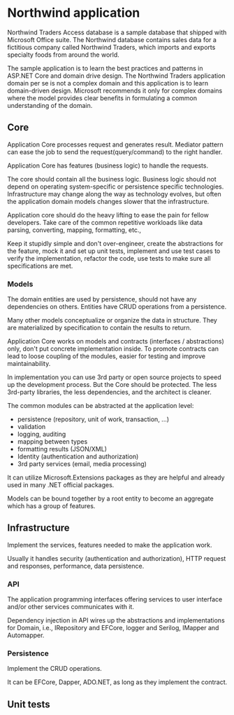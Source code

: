 # Northwind application

Northwind Traders Access database is a sample database that shipped with Microsoft Office suite. The Northwind database contains sales data for a fictitious company called Northwind Traders, which imports and exports specialty foods from around the world.

The sample application is to learn the best practices and patterns in ASP.NET Core and domain drive design. The Northwind Traders application domain per se is not a complex domain and this application is to learn domain-driven design. Microsoft recommends it only for complex domains where the model provides clear benefits in formulating a common understanding of the domain. 

## Core

Application Core processes request and generates result. Mediator pattern can ease the job to send the request(query/command) to the right handler.

Application Core has features (business logic) to handle the requests.

The core should contain all the business logic. Business logic should not depend on operating system-specific or persistence specific technologies. Infrastructure may change along the way as technology evolves, but often the application domain models changes slower that the infrastructure.

Application core should do the heavy lifting to ease the pain for fellow developers. Take care of the common repetitive workloads like data parsing, converting, mapping, formatting, etc.,

Keep it stupidly simple and don't over-engineer, create the abstractions for the feature, mock it and set up unit tests, implement  and use test cases to verify the implementation, refactor the code, use tests to make sure all specifications are met.

### Models

The domain entities are used by persistence, should not have any dependencies on others. Entities have CRUD operations from a persistence.

Many other models conceptualize or organize the data in structure. They are materialized by specification to contain the results to return.

Application Core works on models and contracts (interfaces / abstractions) only, don't put concrete implementation inside. To promote contracts can lead to loose coupling of the modules, easier for testing and improve maintainability.

In implementation you can use 3rd party or open source projects to speed up the development process. But the Core should be protected. The less 3rd-party libraries, the less dependencies, and the architect is cleaner.

The common modules can be abstracted at the application level:

* persistence (repository, unit of work, transaction, ...)
* validation
* logging, auditing
* mapping between types
* formatting results (JSON/XML)
* Identity (authentication and authorization)
* 3rd party services (email, media processing)

It can utilize Microsoft.Extensions packages as they are helpful and already used in many .NET official packages.

Models can be bound together by a root entity to become an aggregate which has a group of features. 

## Infrastructure

Implement the services, features needed to make the application work.

Usually it handles security (authentication and authorization), HTTP request and responses, performance, data persistence.

### API

The application programming interfaces offering services to user interface and/or other services communicates with it.

Dependency injection in API wires up the abstractions and implementations for Domain, i.e., IRepository and EFCore, logger and Serilog, IMapper and Automapper.


### Persistence

Implement the CRUD operations.

It can be EFCore, Dapper, ADO.NET, as long as they implement the contract.

## Unit tests

